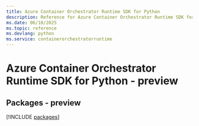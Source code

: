 ```yaml
---
title: Azure Container Orchestrator Runtime SDK for Python
description: Reference for Azure Container Orchestrator Runtime SDK for Python
ms.date: 06/10/2025
ms.topic: reference
ms.devlang: python
ms.service: containerorchestratorruntime
---
```

# Azure Container Orchestrator Runtime SDK for Python - preview
## Packages - preview
[!INCLUDE [packages](container-orchestrator-runtime-index.md)]